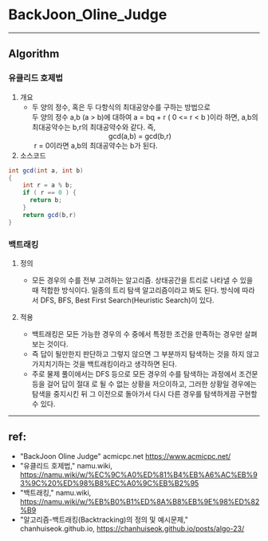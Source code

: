 # BackJoon_Oline_Judge

---
## Algorithm
### 유클리드 호제법 
1. 개요
    - 두 양의 정수, 혹은 두 다항식의 최대공양수를 구하는 방법으로   
   두 양의 정수 a,b (a > b)에 대하여 a = bq + r ( 0 <= r < b )이라 하면, a,b의 최대공약수는 b,r의 최대공약수와 같다. 즉,   
   <div align="center">gcd(a,b) = gcd(b,r)</div>     
   　　r = 0이라면 a,b의 최대공약수는 b가 된다.
2. 소스코드
```java
int gcd(int a, int b)
{
    int r = a % b;
    if ( r == 0 ) {
      return b;
    }
    return gcd(b,r)
}
```

### 백트래킹
1. 정의
    - 모든 경우의 수를 전부 고려하는 알고리즘. 상태공간을 트리로 나타낼 수 있을 때 적합한 방식이다. 
    일종의 트리 탐색 알고리즘이라고 봐도 된다. 방식에 따라서 DFS, BFS, Best First Search(Heuristic 
    Search)이 있다. 
   
2. 적용
    - 백트래킹은 모든 가능한 경우의 수 중에서 특정한 조건을 만족하는 경우만 살펴 보는 것이다.
    - 즉 답이 될만한지 판단하고 그렇지 않으면 그 부분까지 탐색하는 것을 하지 않고 가지치기하는 것을
    백트래킹이라고 생각하면 된다.
    - 주로 물제 풀이에서는 DFS 등으로 모든 경우의 수를 탐색하는 과정에서 조건문 등을 걸어 답이 절대
    로 될 수 없는 상황을 저으이하고, 그러한 상황일 경우에는 탐색을 중지시킨 뒤 그 이전으로 돌아가서 
    다시 다른 경우를 탐색하게끔 구현할 수 있다.

---
## ref:
* "BackJoon Oline Judge" acmicpc.net https://www.acmicpc.net/
* "유클리드 호제법," namu.wiki, https://namu.wiki/w/%EC%9C%A0%ED%81%B4%EB%A6%AC%EB%93%9C%20%ED%98%B8%EC%A0%9C%EB%B2%95
* "백트래킹," namu.wiki, https://namu.wiki/w/%EB%B0%B1%ED%8A%B8%EB%9E%98%ED%82%B9
* "알고리즘-백트래킹(Backtracking)의 정의 및 예시문제," chanhuiseok.github.io, https://chanhuiseok.github.io/posts/algo-23/
